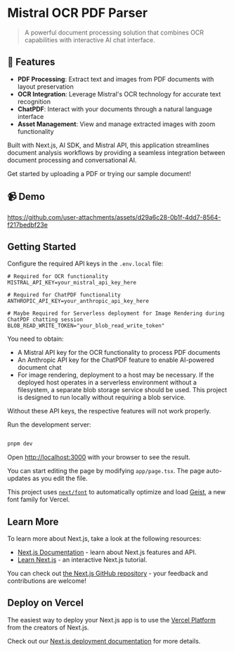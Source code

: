 # Mistral OCR PDF Parser

> A powerful document processing solution that combines OCR capabilities with interactive AI chat interface.

## 🚀 Features

- **PDF Processing**: Extract text and images from PDF documents with layout preservation
- **OCR Integration**: Leverage Mistral's OCR technology for accurate text recognition
- **ChatPDF**: Interact with your documents through a natural language interface
- **Asset Management**: View and manage extracted images with zoom functionality

Built with Next.js, AI SDK, and Mistral API, this application streamlines document analysis workflows by providing a seamless integration between document processing and conversational AI.

Get started by uploading a PDF or trying our sample document!

## 📹 Demo

https://github.com/user-attachments/assets/d29a6c28-0b1f-4dd7-8564-f217bedbf23e

## Getting Started

Configure the required API keys in the `.env.local` file:


```plaintext
# Required for OCR functionality
MISTRAL_API_KEY=your_mistral_api_key_here

# Required for ChatPDF functionality
ANTHROPIC_API_KEY=your_anthropic_api_key_here

# Maybe Required for Serverless deployment for Image Rendering during ChatPDF chatting session
BLOB_READ_WRITE_TOKEN="your_blob_read_write_token"
```

You need to obtain:

- A Mistral API key for the OCR functionality to process PDF documents
- An Anthropic API key for the ChatPDF feature to enable AI-powered document chat
- For image rendering, deployment to a host may be necessary. If the deployed host operates in a serverless environment without a filesystem, a separate blob storage service should be used. This project is designed to run locally without requiring a blob service.

Without these API keys, the respective features will not work properly.

Run the development server:

```bash

pnpm dev

```

Open [http://localhost:3000](http://localhost:3000) with your browser to see the result.

You can start editing the page by modifying `app/page.tsx`. The page auto-updates as you edit the file.

This project uses [`next/font`](https://nextjs.org/docs/app/building-your-application/optimizing/fonts) to automatically optimize and load [Geist](https://vercel.com/font), a new font family for Vercel.

## Learn More

To learn more about Next.js, take a look at the following resources:

- [Next.js Documentation](https://nextjs.org/docs) - learn about Next.js features and API.
- [Learn Next.js](https://nextjs.org/learn) - an interactive Next.js tutorial.

You can check out [the Next.js GitHub repository](https://github.com/vercel/next.js) - your feedback and contributions are welcome!

## Deploy on Vercel

The easiest way to deploy your Next.js app is to use the [Vercel Platform](https://vercel.com/new?utm_medium=default-template&filter=next.js&utm_source=create-next-app&utm_campaign=create-next-app-readme) from the creators of Next.js.

Check out our [Next.js deployment documentation](https://nextjs.org/docs/app/building-your-application/deploying) for more details.
